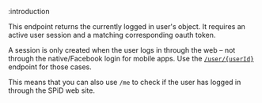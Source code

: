 :introduction

This endpoint returns the currently logged in user's object. It requires an
active user session and a matching corresponding oauth token.

A session is only created when the user logs in through the web – not through
the native/Facebook login for mobile apps. Use the
[`/user/{userId}`](/endpoints/GET/user/{userId}) endpoint for those
cases.

This means that you can also use `/me` to check if the user has logged in
through the SPiD web site.
